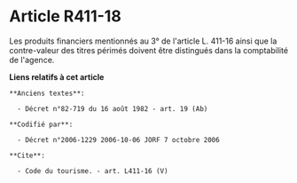 # Article R411-18

Les produits financiers mentionnés au 3° de l'article L. 411-16 ainsi que la contre-valeur des titres périmés doivent être
distingués dans la comptabilité de l'agence.

**Liens relatifs à cet article**

	**Anciens textes**:

	  - Décret n°82-719 du 16 août 1982 - art. 19 (Ab)

	**Codifié par**:

	  - Décret n°2006-1229 2006-10-06 JORF 7 octobre 2006

	**Cite**:

	  - Code du tourisme. - art. L411-16 (V)
